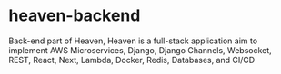 # heaven-backend
Back-end part of Heaven, Heaven is a full-stack application aim to implement AWS Microservices, Django, Django Channels, Websocket, REST, React, Next, Lambda, Docker, Redis, Databases, and CI/CD
